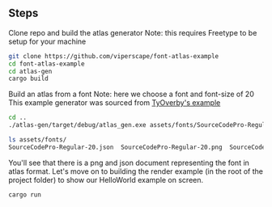 ## Steps ##

Clone repo and build the atlas generator
Note: this requires Freetype to be setup for your machine

```bash
git clone https://github.com/viperscape/font-atlas-example
cd font-atlas-example
cd atlas-gen
cargo build
```

Build an atlas from a font
Note: here we choose a font and font-size of 20
This example generator was sourced from [TyOverby's example](https://github.com/TyOverby/font-cache/blob/master/freetype-atlas/src/atlas_generator.rs)

```bash
cd ..
./atlas-gen/target/debug/atlas_gen.exe assets/fonts/SourceCodePro-Regular.otf 20

ls assets/fonts/
SourceCodePro-Regular-20.json  SourceCodePro-Regular-20.png  SourceCodePro-Regular.otf
```

You'll see that there is a png and json document representing the font in atlas format.
Let's move on to building the render example (in the root of the project folder) to show our HelloWorld example on screen.

```bash
cargo run
```